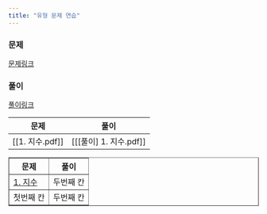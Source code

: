 ```yaml
---
title: "유형 문제 연습"
---
```

### 문제
[문제링크](https://drive.google.com/drive/folders/1P0WOPzLX3Ckxn5PX_NY3vo0GIaTkewgx)
### 풀이
[풀이링크](https://drive.google.com/drive/folders/1fbOXM93xIhCKjgg4CC21o1WWtWqE6n4R?usp=share_link)

|문제|풀이|
|---|---|
|[[1. 지수.pdf]]|[[[풀이] 1. 지수.pdf]]|

<table border="1">
<th>문제</th> <th>풀이</th> 
<tr><!-- 첫번째 줄 시작 --> 
<td><a href="/_pdf/1. 지수.pdf">1. 지수</a></td> <td>두번째 칸</td> </tr>
<!-- 첫번째 줄 끝 --> <tr><!-- 두번째 줄 시작 --> 
<td>첫번째 칸</td> <td>두번째 칸</td> </tr>
<!-- 두번째 줄 끝 --> </table>
